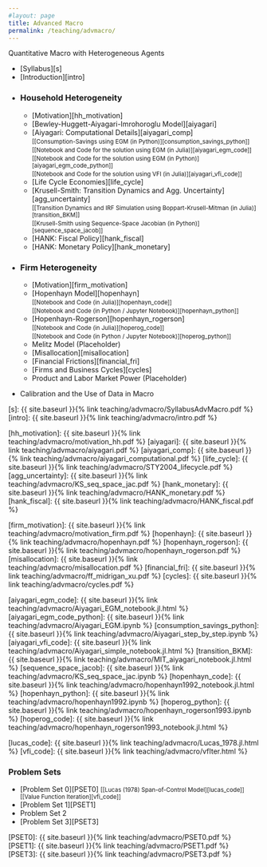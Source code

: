 ```yaml
---
#layout: page
title: Advanced Macro
permalink: /teaching/advmacro/
---
```


Quantitative Macro with Heterogeneous Agents 


- [Syllabus][s]
- [Introduction][intro]

* ### Household Heterogeneity
	- [Motivation][hh_motivation]
	- [Bewley-Huggett-Aiyagari-Imrohoroglu Model][aiyagari] 
	- [Aiyagari: Computational Details][aiyagari_comp]<br/> 
	 	<small>[[Consumption-Savings using EGM (in Python)][consumption_savings_python]] </small>
	<br/>   <small>[[Notebook and Code for the solution using EGM (in Julia)][aiyagari_egm_code]] </small>
	<br/> 	<small>[[Notebook and Code for the solution using EGM (in Python)][aiyagari_egm_code_python]] </small>
	<br/> 	<small>[[Notebook and Code for the solution using VFI (in Julia)][aiyagari_vfi_code]] </small>
	- [Life Cycle Economies][life_cycle]
	- [Krusell-Smith: Transition Dynamics and Agg. Uncertainty][agg_uncertainty]<br/> 
	<small>[[Transition Dynamics and IRF Simulation using Boppart-Krusell-Mitman (in Julia)][transition_BKM]] </small>
	<br/>  <small>[[Krusell-Smith using Sequence-Space Jacobian (in Python)][sequence_space_jacob]] </small>
	- [HANK: Fiscal Policy][hank_fiscal]
	- [HANK: Monetary Policy][hank_monetary]


* ### Firm Heterogeneity
	- [Motivation][firm_motivation]
	- [Hopenhayn Model][hopenhayn] <br/> <small>[[Notebook and Code (in Julia)][hopenhayn_code]] </small>
	<br/> 	<small>[[Notebook and Code (in Python / Jupyter Notebook)][hopenhayn_python]] </small>
	- [Hopenhayn-Rogerson][hopenhayn_rogerson]<br/>
	 	<small>[[Notebook and Code (in Julia)][hoperog_code]] </small>
	<br/> 	<small>[[Notebook and Code (in Python / Jupyter Notebook)][hoperog_python]] </small>
	-  Melitz Model (Placeholder)
	- [Misallocation][misallocation]
	- [Financial Frictions][financial_fri]
	- [Firms and Business Cycles][cycles]
	- Product and Labor Market Power (Placeholder)

- Calibration and the Use of Data in Macro <!--[Calibration and the Use of Data in Macro][datainmacro] -->

[s]: {{ site.baseurl }}{% link teaching/advmacro/SyllabusAdvMacro.pdf %}
[intro]: {{ site.baseurl }}{% link teaching/advmacro/intro.pdf %}


[hh_motivation]: {{ site.baseurl }}{% link teaching/advmacro/motivation_hh.pdf %}
[aiyagari]: {{ site.baseurl }}{% link teaching/advmacro/aiyagari.pdf %}
[aiyagari_comp]: {{ site.baseurl }}{% link teaching/advmacro/aiyagari_computational.pdf %}
[life_cycle]: {{ site.baseurl }}{% link teaching/advmacro/STY2004_lifecycle.pdf %}
[agg_uncertainty]: {{ site.baseurl }}{% link teaching/advmacro/KS_seq_space_jac.pdf %}
[hank_monetary]: {{ site.baseurl }}{% link teaching/advmacro/HANK_monetary.pdf %}
[hank_fiscal]: {{ site.baseurl }}{% link teaching/advmacro/HANK_fiscal.pdf %}


[firm_motivation]: {{ site.baseurl }}{% link teaching/advmacro/motivation_firm.pdf %}
[hopenhayn]: {{ site.baseurl }}{% link teaching/advmacro/hopenhayn.pdf %}
[hopenhayn_rogerson]: {{ site.baseurl }}{% link teaching/advmacro/hopenhayn_rogerson.pdf %}
[misallocation]: {{ site.baseurl }}{% link teaching/advmacro/misallocation.pdf %}
[financial_fri]: {{ site.baseurl }}{% link teaching/advmacro/ff_midrigan_xu.pdf %}
[cycles]: {{ site.baseurl }}{% link teaching/advmacro/cycles.pdf %}



[aiyagari_egm_code]: {{ site.baseurl }}{% link teaching/advmacro/Aiyagari_EGM_notebook.jl.html %}
[aiyagari_egm_code_python]: {{ site.baseurl }}{% link teaching/advmacro/Aiyagari_EGM.ipynb %}
[consumption_savings_python]: {{ site.baseurl }}{% link teaching/advmacro/Aiyagari_step_by_step.ipynb %}
[aiyagari_vfi_code]: {{ site.baseurl }}{% link teaching/advmacro/Aiyagari_simple_notebook.jl.html %}
[transition_BKM]: {{ site.baseurl }}{% link teaching/advmacro/MIT_aiyagari_notebook.jl.html %}
[sequence_space_jacob]: {{ site.baseurl }}{% link teaching/advmacro/KS_seq_space_jac.ipynb %}
[hopenhayn_code]: {{ site.baseurl }}{% link teaching/advmacro/hopenhayn1992_notebook.jl.html %}
[hopenhayn_python]: {{ site.baseurl }}{% link teaching/advmacro/hopenhayn1992.ipynb %}
[hoperog_python]: {{ site.baseurl }}{% link teaching/advmacro/hopenhayn_rogerson1993.ipynb %}
[hoperog_code]: {{ site.baseurl }}{% link teaching/advmacro/hopenhayn_rogerson1993_notebook.jl.html %}

[lucas_code]: {{ site.baseurl }}{% link teaching/advmacro/Lucas_1978.jl.html %}
[vfi_code]: {{ site.baseurl }}{% link teaching/advmacro/vfIter.html %}


### Problem Sets

* [Problem Set 0][PSET0] <small>[[Lucas (1978) Span-of-Control Model][lucas_code]] [[Value Function Iteration][vfi_code]]  </small>
* [Problem Set 1][PSET1]
* Problem Set 2
* [Problem Set 3][PSET3]


[PSET0]: {{ site.baseurl }}{% link teaching/advmacro/PSET0.pdf %}
[PSET1]: {{ site.baseurl }}{% link teaching/advmacro/PSET1.pdf %}
[PSET3]: {{ site.baseurl }}{% link teaching/advmacro/PSET3.pdf %}



